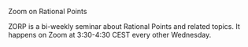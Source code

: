 Zoom on Rational Points

ZORP is a bi-weekly seminar about Rational Points and related topics. It happens on Zoom at 3:30-4:30 CEST every other Wednesday. 
